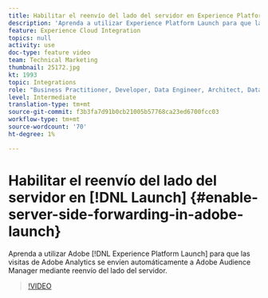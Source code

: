 ```yaml
---
title: Habilitar el reenvío del lado del servidor en Experience Platform Launch
description: 'Aprenda a utilizar Experience Platform Launch para que las visitas de Adobe Analytics se envíen automáticamente a Adobe Audience Manager mediante reenvío del lado del servidor. '
feature: Experience Cloud Integration
topics: null
activity: use
doc-type: feature video
team: Technical Marketing
thumbnail: 25172.jpg
kt: 1993
topic: Integrations
role: "Business Practitioner, Developer, Data Engineer, Architect, Data Architect, Administrator, Leader"
level: Intermediate
translation-type: tm+mt
source-git-commit: f3b3fa7d91b0cb21005b57768ca23ed6700fcc03
workflow-type: tm+mt
source-wordcount: '70'
ht-degree: 1%

---
```



# Habilitar el reenvío del lado del servidor en [!DNL Launch] {#enable-server-side-forwarding-in-adobe-launch}

Aprenda a utilizar Adobe [!DNL Experience Platform Launch] para que las visitas de Adobe Analytics se envíen automáticamente a Adobe Audience Manager mediante reenvío del lado del servidor.

>[!VIDEO](https://video.tv.adobe.com/v/25172?quality=12)
